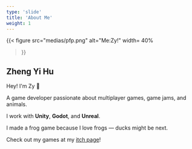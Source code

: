 ```yaml
---
type: 'slide'
title: 'About Me'
weight: 1
---
```

{{< figure 
src="medias/pfp.png" 
alt="Me:Zy!"
width= 40%
>}}
## Zheng Yi Hu
Hey! I'm Zy 👋

A game developer passionate about multiplayer games, game jams, and animals. 

I work with **Unity**, **Godot**, and **Unreal**. 

I made a frog game because I love frogs — ducks might be next.

Check out my games at my [itch page](https://zyhu.itch.io/)!